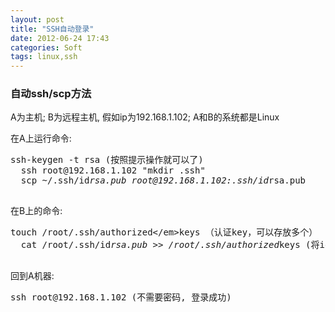 ```yaml
---
layout: post
title: "SSH自动登录"
date: 2012-06-24 17:43
categories: Soft
tags: linux,ssh
---
```


### 自动ssh/scp方法

A为主机; B为远程主机, 假如ip为192.168.1.102; A和B的系统都是Linux

在A上运行命令: 
<pre>ssh-keygen -t rsa (按照提示操作就可以了)
  ssh root@192.168.1.102 "mkdir .ssh"
  scp ~/.ssh/id<em>rsa.pub root@192.168.1.102:.ssh/id</em>rsa.pub
  </pre> 在B上的命令: 

<pre>touch /root/.ssh/authorized&lt;/em>keys （认证key，可以存放多个）
  cat /root/.ssh/id<em>rsa.pub >> /root/.ssh/authorized</em>keys (将id<em>rsa.pub的内容追加到authorized</em>keys 中)
  </pre> 回到A机器: 

<pre>ssh root@192.168.1.102 (不需要密码, 登录成功)
</pre>

</p>
